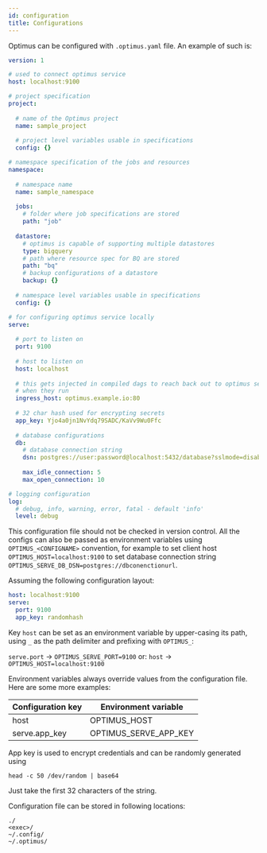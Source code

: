 ```yaml
---
id: configuration
title: Configurations
---
```


Optimus can be configured with `.optimus.yaml` file. An example of such is:
```yaml
version: 1

# used to connect optimus service
host: localhost:9100 

# project specification
project:
  
  # name of the Optimus project
  name: sample_project
  
  # project level variables usable in specifications
  config: {}

# namespace specification of the jobs and resources
namespace:
  
  # namespace name 
  name: sample_namespace
  
  jobs:
    # folder where job specifications are stored
    path: "job"
    
  datastore:
    # optimus is capable of supporting multiple datastores
    type: bigquery
    # path where resource spec for BQ are stored
    path: "bq"
    # backup configurations of a datastore
    backup: {}
    
  # namespace level variables usable in specifications
  config: {}

# for configuring optimus service locally
serve:
  
  # port to listen on
  port: 9100
  
  # host to listen on
  host: localhost
  
  # this gets injected in compiled dags to reach back out to optimus service
  # when they run
  ingress_host: optimus.example.io:80
  
  # 32 char hash used for encrypting secrets
  app_key: Yjo4a0jn1NvYdq79SADC/KaVv9Wu0Ffc
  
  # database configurations
  db:
    # database connection string
    dsn: postgres://user:password@localhost:5432/database?sslmode=disable
    
    max_idle_connection: 5
    max_open_connection: 10

# logging configuration
log:
  # debug, info, warning, error, fatal - default 'info'
  level: debug  

```

This configuration file should not be checked in version control. All the configs can also be passed as environment
variables using `OPTIMUS_<CONFIGNAME>` convention, for example to set client host `OPTIMUS_HOST=localhost:9100` to set
database connection string `OPTIMUS_SERVE_DB_DSN=postgres://dbconenctionurl`.

Assuming the following configuration layout:

```yaml
host: localhost:9100
serve:
  port: 9100
  app_key: randomhash
```

Key `host` can be set as an environment variable by upper-casing its path, using `_` as the
path delimiter and prefixing with `OPTIMUS_`:

`serve.port` -> `OPTIMUS_SERVE_PORT=9100`
or:
`host` -> `OPTIMUS_HOST=localhost:9100`

Environment variables always override values from the configuration file. Here are some more examples:

Configuration key | Environment variable |
------------------|----------------------|
host              | OPTIMUS_HOST         |
serve.app_key     | OPTIMUS_SERVE_APP_KEY|

App key is used to encrypt credentials and can be randomly generated using
```shell
head -c 50 /dev/random | base64
```
Just take the first 32 characters of the string.

Configuration file can be stored in following locations:
```shell
./
<exec>/
~/.config/
~/.optimus/
```
